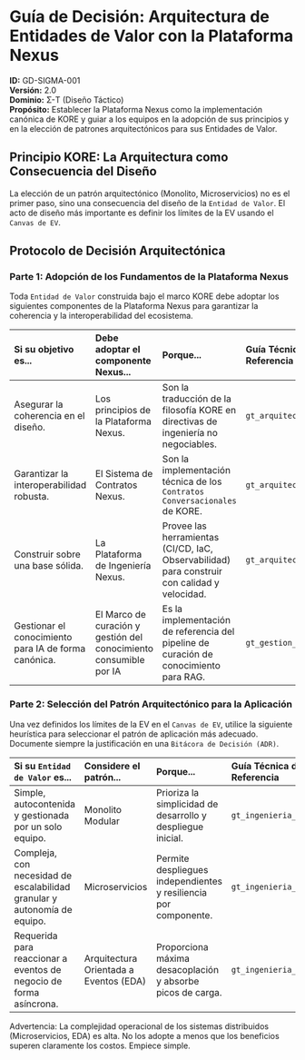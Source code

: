 # Guía de Decisión: Arquitectura de Entidades de Valor con la Plataforma Nexus

**ID:** GD-SIGMA-001  
**Versión:** 2.0  
**Dominio:** Σ-T (Diseño Táctico)  
**Propósito:** Establecer la Plataforma Nexus como la implementación canónica de KORE y guiar a los equipos en la adopción de sus principios y en la elección de patrones arquitectónicos para sus Entidades de Valor.

## Principio KORE: La Arquitectura como Consecuencia del Diseño

La elección de un patrón arquitectónico (Monolito, Microservicios) no es el primer paso, sino una consecuencia del diseño de la `Entidad de Valor`. El acto de diseño más importante es definir los límites de la EV usando el `Canvas de EV`.

## Protocolo de Decisión Arquitectónica

### Parte 1: Adopción de los Fundamentos de la Plataforma Nexus

Toda `Entidad de Valor` construida bajo el marco KORE debe adoptar los siguientes componentes de la Plataforma Nexus para garantizar la coherencia y la interoperabilidad del ecosistema.

| Si su objetivo es... | Debe adoptar el componente Nexus... | Porque... | Guía Técnica de Referencia |
| :--- | :--- | :--- | :--- |
| Asegurar la coherencia en el diseño. | Los principios de la Plataforma Nexus. | Son la traducción de la filosofía KORE en directivas de ingeniería no negociables. | `gt_arquitectura_nexus.md` |
| Garantizar la interoperabilidad robusta. | El Sistema de Contratos Nexus. | Son la implementación técnica de los `Contratos Conversacionales` de KORE. | `gt_arquitectura_nexus.md` |
| Construir sobre una base sólida. | La Plataforma de Ingeniería Nexus. | Provee las herramientas (CI/CD, IaC, Observabilidad) para construir con calidad y velocidad. | `gt_arquitectura_nexus.md` |
| Gestionar el conocimiento para IA de forma canónica. | El Marco de curación y gestión del conocimiento consumible por IA | Es la implementación de referencia del pipeline de curación de conocimiento para RAG. | `gt_gestion_conocimiento.md` |

### Parte 2: Selección del Patrón Arquitectónico para la Aplicación

Una vez definidos los límites de la EV en el `Canvas de EV`, utilice la siguiente heurística para seleccionar el patrón de aplicación más adecuado. Documente siempre la justificación en una `Bitácora de Decisión (ADR)`.

| Si su `Entidad de Valor` es... | Considere el patrón... | Porque... | Guía Técnica de Referencia |
| :--- | :--- | :--- | :--- |
| Simple, autocontenida y gestionada por un solo equipo. | Monolito Modular | Prioriza la simplicidad de desarrollo y despliegue inicial. | `gt_ingenieria_software.md` |
| Compleja, con necesidad de escalabilidad granular y autonomía de equipo. | Microservicios | Permite despliegues independientes y resiliencia por componente. | `gt_ingenieria_software.md` |
| Requerida para reaccionar a eventos de negocio de forma asíncrona. | Arquitectura Orientada a Eventos (EDA) | Proporciona máxima desacoplación y absorbe picos de carga. | `gt_ingenieria_software.md` |

Advertencia: La complejidad operacional de los sistemas distribuidos (Microservicios, EDA) es alta. No los adopte a menos que los beneficios superen claramente los costos. Empiece simple.